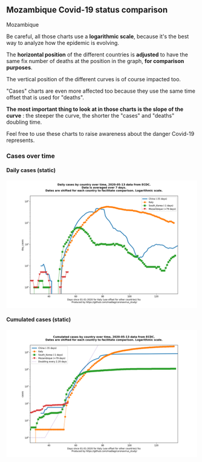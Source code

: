 ## Mozambique Covid-19 status comparison 

Mozambique



Be careful, all those charts use a **logarithmic scale**, because it's the best way to analyze how the epidemic is evolving.
 
The **horizontal position** of the different countries is **adjusted** to have the same fix number of deaths at the position in the graph, **for comparison purposes**.

The vertical position of the different curves is of course impacted too.

"Cases" charts are even more affected too because they use the same time offset that is used for "deaths".

**The most important thing to look at in those charts is the slope of the curve** : the steeper the curve, the shorter the "cases" and "deaths" doubling time.

Feel free to use these charts to raise awareness about the danger Covid-19 represents. 


 
### Cases over time
 
#### Daily cases (static)
![Mozambique covid-19 daily cases static chart](https://raw.githubusercontent.com/madlag/coronavirus_study/master/notebooks/graphs/2020-05-13/countries/Mozambique/2020-05-13_Mozambique_day_cases.png "Mozambique covid-19 day_cases static chart")   
 
#### Cumulated cases (static)
![Mozambique covid-19 cumulated cases static chart](https://raw.githubusercontent.com/madlag/coronavirus_study/master/notebooks/graphs/2020-05-13/countries/Mozambique/2020-05-13_Mozambique_cases.png "Mozambique covid-19 cases static chart")   

